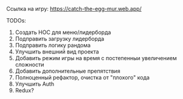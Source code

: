 Ссылка на игру: https://catch-the-egg-mur.web.app/

TODOs: 
1. Создать HOC для меню/лидерборда
2. Подправить загрузку лидерборда
3. Подправить логику рандома
4. Улучшить внешний вид проекта
5. Добавить режим игры на время с постепенныи увеличением сложности
6. Добавить дополнительные препятствия
8. Полноценный рефактор, очистка от "плохого" кода
9. Улучшить Auth
10. Redux?
